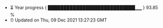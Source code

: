 - ⏳ Year progress { ████████████████████████████▁▁ } 93.85 %
- ⏰ Updated on Thu, 09 Dec 2021 13:27:23 GMT

